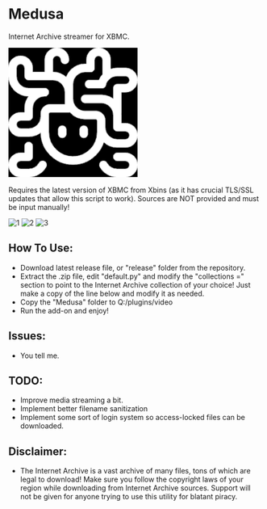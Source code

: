 # Medusa
Internet Archive streamer for XBMC. 

![1](release/default.tbn)

Requires the latest version of XBMC from Xbins (as it has crucial TLS/SSL updates that allow this script to work). Sources are NOT provided and must be input manually!

![1](screenshots/1.bmp)
![2](screenshots/2.bmp)
![3](screenshots/3.bmp)

## How To Use:
- Download latest release file, or "release" folder from the repository.
- Extract the .zip file, edit "default.py" and modify the "collections =" section to point to the Internet Archive collection of your choice! Just make a copy of the line below and modify it as needed.
- Copy the "Medusa" folder to Q:/plugins/video
- Run the add-on and enjoy!

## Issues:
- You tell me.

## TODO:
- Improve media streaming a bit.
- Implement better filename sanitization
- Implement some sort of login system so access-locked files can be downloaded.

## Disclaimer:
- The Internet Archive is a vast archive of many files, tons of which are legal to download! Make sure you follow the copyright laws of your region while downloading from Internet Archive sources. Support will not be given for anyone trying to use this utility for blatant piracy. 
